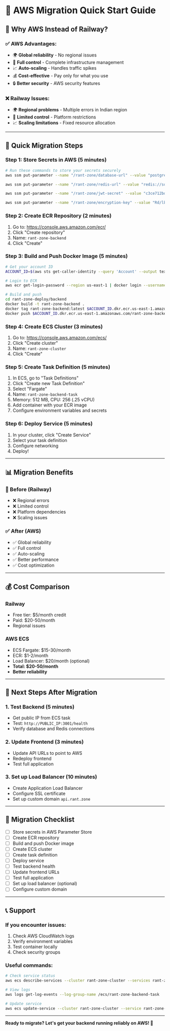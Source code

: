 # 🚀 AWS Migration Quick Start Guide

## 🎯 **Why AWS Instead of Railway?**

### **✅ AWS Advantages:**
- 🌍 **Global reliability** - No regional issues
- 🔧 **Full control** - Complete infrastructure management
- 📈 **Auto-scaling** - Handles traffic spikes
- 💰 **Cost-effective** - Pay only for what you use
- 🔒 **Better security** - AWS security features

### **❌ Railway Issues:**
- 🌍 **Regional problems** - Multiple errors in Indian region
- 🔧 **Limited control** - Platform restrictions
- 📈 **Scaling limitations** - Fixed resource allocation

---

## 🚀 **Quick Migration Steps**

### **Step 1: Store Secrets in AWS (5 minutes)**
```bash
# Run these commands to store your secrets securely
aws ssm put-parameter --name "/rant-zone/database-url" --value "postgresql://postgres:mMUvgJdMloYFOtfsYIzPFBilkOCtmeUE@gondola.proxy.rlwy.net:52938/railway" --type "SecureString" --region us-east-1

aws ssm put-parameter --name "/rant-zone/redis-url" --value "redis://social-oyster-7619.upstash.io:6379" --type "SecureString" --region us-east-1

aws ssm put-parameter --name "/rant-zone/jwt-secret" --value "c3ce712bd9150ddcfe3243a83db412a5154c6ebba3a4766bd080dd85f3adf107" --type "SecureString" --region us-east-1

aws ssm put-parameter --name "/rant-zone/encryption-key" --value "Rd/lbXUY6f0zLmCdjewVLvxTornEHddCDHFaVk3v+VA=" --type "SecureString" --region us-east-1
```

### **Step 2: Create ECR Repository (2 minutes)**
1. Go to: https://console.aws.amazon.com/ecr/
2. Click "Create repository"
3. Name: `rant-zone-backend`
4. Click "Create"

### **Step 3: Build and Push Docker Image (5 minutes)**
```bash
# Get your account ID
ACCOUNT_ID=$(aws sts get-caller-identity --query 'Account' --output text)

# Login to ECR
aws ecr get-login-password --region us-east-1 | docker login --username AWS --password-stdin $ACCOUNT_ID.dkr.ecr.us-east-1.amazonaws.com

# Build and push
cd rant-zone-deploy/backend
docker build -t rant-zone-backend .
docker tag rant-zone-backend:latest $ACCOUNT_ID.dkr.ecr.us-east-1.amazonaws.com/rant-zone-backend:latest
docker push $ACCOUNT_ID.dkr.ecr.us-east-1.amazonaws.com/rant-zone-backend:latest
```

### **Step 4: Create ECS Cluster (3 minutes)**
1. Go to: https://console.aws.amazon.com/ecs/
2. Click "Create cluster"
3. Name: `rant-zone-cluster`
4. Click "Create"

### **Step 5: Create Task Definition (5 minutes)**
1. In ECS, go to "Task Definitions"
2. Click "Create new Task Definition"
3. Select "Fargate"
4. Name: `rant-zone-backend-task`
5. Memory: 512 MB, CPU: 256 (.25 vCPU)
6. Add container with your ECR image
7. Configure environment variables and secrets

### **Step 6: Deploy Service (5 minutes)**
1. In your cluster, click "Create Service"
2. Select your task definition
3. Configure networking
4. Deploy!

---

## 📊 **Migration Benefits**

### **🔄 Before (Railway)**
- ❌ Regional errors
- ❌ Limited control
- ❌ Platform dependencies
- ❌ Scaling issues

### **✅ After (AWS)**
- ✅ Global reliability
- ✅ Full control
- ✅ Auto-scaling
- ✅ Better performance
- ✅ Cost optimization

---

## 💰 **Cost Comparison**

### **Railway**
- Free tier: $5/month credit
- Paid: $20-50/month
- Regional issues

### **AWS ECS**
- ECS Fargate: $15-30/month
- ECR: $1-2/month
- Load Balancer: $20/month (optional)
- **Total: $20-50/month**
- **Better reliability**

---

## 🎯 **Next Steps After Migration**

### **1. Test Backend (5 minutes)**
- Get public IP from ECS task
- Test: `http://PUBLIC_IP:3001/health`
- Verify database and Redis connections

### **2. Update Frontend (3 minutes)**
- Update API URLs to point to AWS
- Redeploy frontend
- Test full application

### **3. Set up Load Balancer (10 minutes)**
- Create Application Load Balancer
- Configure SSL certificate
- Set up custom domain `api.rant.zone`

---

## 🚨 **Migration Checklist**

- [ ] Store secrets in AWS Parameter Store
- [ ] Create ECR repository
- [ ] Build and push Docker image
- [ ] Create ECS cluster
- [ ] Create task definition
- [ ] Deploy service
- [ ] Test backend health
- [ ] Update frontend URLs
- [ ] Test full application
- [ ] Set up load balancer (optional)
- [ ] Configure custom domain

---

## 📞 **Support**

### **If you encounter issues:**
1. Check AWS CloudWatch logs
2. Verify environment variables
3. Test container locally
4. Check security groups

### **Useful commands:**
```bash
# Check service status
aws ecs describe-services --cluster rant-zone-cluster --services rant-zone-backend

# View logs
aws logs get-log-events --log-group-name /ecs/rant-zone-backend-task

# Update service
aws ecs update-service --cluster rant-zone-cluster --service rant-zone-backend --force-new-deployment
```

---

**Ready to migrate? Let's get your backend running reliably on AWS! 🚀** 
